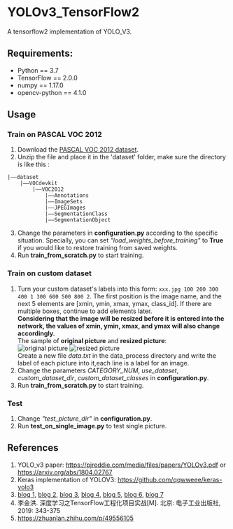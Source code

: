 # YOLOv3_TensorFlow2
A tensorflow2 implementation of YOLO_V3.

## Requirements:
+ Python == 3.7
+ TensorFlow == 2.0.0
+ numpy == 1.17.0
+ opencv-python == 4.1.0

## Usage
### Train on PASCAL VOC 2012
1. Download the [PASCAL VOC 2012 dataset](http://host.robots.ox.ac.uk/pascal/VOC/).
2. Unzip the file and place it in the 'dataset' folder, make sure the directory is like this : 
```
|——dataset
    |——VOCdevkit
        |——VOC2012
            |——Annotations
            |——ImageSets
            |——JPEGImages
            |——SegmentationClass
            |——SegmentationObject
```
3. Change the parameters in **configuration.py** according to the specific situation. Specially, you can set *"load_weights_before_training"* to **True** if you would like to restore training from saved weights.
4. Run **train_from_scratch.py** to start training.

### Train on custom dataset
1. Turn your custom dataset's labels into this form: 
```xxx.jpg 100 200 300 400 1 300 600 500 800 2```.
The first position is the image name, and the next 5 elements are [xmin, ymin, xmax, ymax, class_id]. If there are multiple boxes, continue to add elements later. <br>**Considering that the image will be resized before it is entered into the network, the values of xmin, ymin, xmax, and ymax will also change accordingly.**<br>
The sample of **original picture** and **resized picture**:<br>
![original picture](https://github.com/calmisential/YOLOv3_TensorFlow2/raw/master/assets/1.png)
![resized picture](https://github.com/calmisential/YOLOv3_TensorFlow2/blob/master/assets/2.png)<br>
Create a new file *data.txt* in the data_process directory and write the label of each picture into it,each line is a label for an image.
2. Change the parameters *CATEGORY_NUM*, *use_dataset*, *custom_dataset_dir*, *custom_dataset_classes* in **configuration.py**.
3. Run **train_from_scratch.py** to start training.

### Test
1. Change *"test_picture_dir"* in **configuration.py**.
2. Run **test_on_single_image.py** to test single picture.


## References
1. YOLO_v3 paper: https://pjreddie.com/media/files/papers/YOLOv3.pdf or https://arxiv.org/abs/1804.02767
2. Keras implementation of YOLOV3: https://github.com/qqwweee/keras-yolo3
3. [blog 1](https://www.cnblogs.com/wangxinzhe/p/10592184.html), [blog 2](https://www.cnblogs.com/wangxinzhe/p/10648465.html), [blog 3](https://blog.csdn.net/leviopku/article/details/82660381), [blog 4](https://blog.csdn.net/qq_37541097/article/details/81214953), [blog 5](https://blog.csdn.net/Gentleman_Qin/article/details/84349144), [blog 6](https://blog.csdn.net/qq_34199326/article/details/84109828), [blog 7](https://blog.csdn.net/weixin_38145317/article/details/95349201)
5. 李金洪. 深度学习之TensorFlow工程化项目实战[M]. 北京: 电子工业出版社, 2019: 343-375
6. https://zhuanlan.zhihu.com/p/49556105